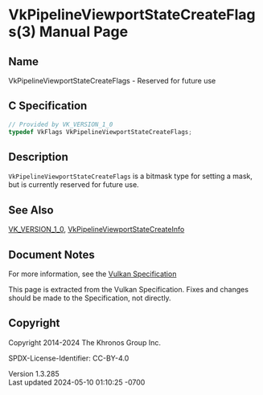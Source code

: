 # VkPipelineViewportStateCreateFlags(3) Manual Page

## Name

VkPipelineViewportStateCreateFlags - Reserved for future use



## <a href="#_c_specification" class="anchor"></a>C Specification

``` c
// Provided by VK_VERSION_1_0
typedef VkFlags VkPipelineViewportStateCreateFlags;
```

## <a href="#_description" class="anchor"></a>Description

`VkPipelineViewportStateCreateFlags` is a bitmask type for setting a
mask, but is currently reserved for future use.

## <a href="#_see_also" class="anchor"></a>See Also

[VK_VERSION_1_0](https://registry.khronos.org/vulkan/specs/1.3-extensions/man/html/VK_VERSION_1_0.html),
[VkPipelineViewportStateCreateInfo](https://registry.khronos.org/vulkan/specs/1.3-extensions/man/html/VkPipelineViewportStateCreateInfo.html)

## <a href="#_document_notes" class="anchor"></a>Document Notes

For more information, see the <a
href="https://registry.khronos.org/vulkan/specs/1.3-extensions/html/vkspec.html#VkPipelineViewportStateCreateFlags"
target="_blank" rel="noopener">Vulkan Specification</a>

This page is extracted from the Vulkan Specification. Fixes and changes
should be made to the Specification, not directly.

## <a href="#_copyright" class="anchor"></a>Copyright

Copyright 2014-2024 The Khronos Group Inc.

SPDX-License-Identifier: CC-BY-4.0

Version 1.3.285  
Last updated 2024-05-10 01:10:25 -0700
